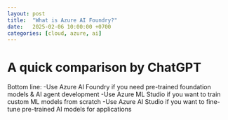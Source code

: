```yaml
---
layout: post
title:  "What is Azure AI Foundry?"
date:   2025-02-06 10:00:00 +0700
categories: [cloud, azure, ai]
---
```


# A quick comparison by ChatGPT
Bottom line:
-Use Azure AI Foundry if you need pre-trained foundation models & AI agent development
-Use Azure ML Studio if you want to train custom ML models from scratch
-Use Azure AI Studio if you want to fine-tune pre-trained AI models for applications
